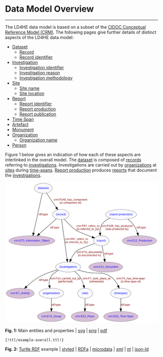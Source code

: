 # Data Model Overview
***
The LD4HE data model is based on a subset of the [CIDOC Conceptual Reference Model (CRM)](http://www.cidoc-crm.org/). The following pages give further details of distinct aspects of the LD4HE data model:

* [Dataset](ld4he-dataset.md)
	* [Record](ld4he-record.md)  
	* [Record identifier](ld4he-identifier.md)  
* [Investigation](ld4he-investigation.md)
	* [Investigation identifier](ld4he-investigation-identifier.md)
	* [Investigation reason](ld4he-investigation-reason.md)
	* [Investigation methodology](ld4he-methodology.md)	
* [Site](ld4he-site.md)
	* [Site name](ld4he-site-name.md)
	* [Site location](ld4he-site-location.md)		
* [Report](ld4he-report.md)
	* [Report identifier](ld4he-report-identifier.md)
	* [Report production](ld4he-report-production.md)
	* [Report publication](ld4he-report-publication.md)
* [Time Span](ld4he-timespan.md)  
* [Artefact](ld4he-artefact.md)
* [Monument](ld4he-monument.md)
* [Organization](ld4he-organization.md)	
	* [Organization name](ld4he-organization-name.md)	
* [Person](ld4he-person.md)  

Figure 1 below gives an indication of how each of these aspects are interlinked in the overall model. The [dataset](ld4he-dataset.md) is composed of [records](ld4he-record.md) referring to [investigations](ld4he-investigation.md). Investigations are carried out by [organizations](ld4he-organization.md) at [sites](ld4he-site.md) during [time-spans](ld4he-timespan.md). [Report production](ld4he-report-production.md) produces [reports](ld4he-report.md) that document the [investigations](ld4he-investigation.md).

![model](img/ld4he-main-model.svg)

**Fig. 1:** Main entities and properties | [svg](img/ld4he-main-model.svg) | [png](img/ld4he-main-model.png) | [pdf](img/ld4he-main-model.pdf)

```turtle
{!ttl/example-overall.ttl!}
```
**Fig. 2:** [Turtle RDF](https://www.w3.org/TR/turtle/) example 
| [styled](https://cdn.rawgit.com/niklasl/ldtr/v0.2.2/demo/?url=https://cbinding.github.io/LD4HE/ttl/example-overall.ttl)
| [RDFa](http://rdf-translator.appspot.com/convert/n3/rdfa/html/https://cbinding.github.io/LD4HE/ttl/example-overall.ttl)
| [microdata](http://rdf-translator.appspot.com/convert/n3/microdata/html/https://cbinding.github.io/LD4HE/ttl/example-overall.ttl)
| [xml](http://rdf-translator.appspot.com/convert/n3/xml/html/https://cbinding.github.io/LD4HE/ttl/example-overall.ttl) 
| [nt](http://rdf-translator.appspot.com/convert/n3/nt/html/https://cbinding.github.io/LD4HE/ttl/example-overall.ttl)
| [json-ld](http://rdf-translator.appspot.com/convert/n3/json-ld/html/https://cbinding.github.io/LD4HE/ttl/example-overall.ttl)
